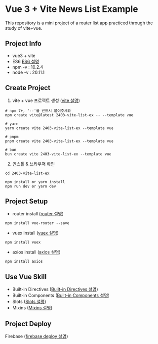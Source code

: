 # Vue 3 + Vite News List Example

This repository is a mini project of a router list app practiced through the study of vite+vue.

## Project Info
- vue3 + vite
- ES6 [ES6 설명](./docs/es6.md)
- npm -v : 10.2.4
- node -v : 20.11.1

## Create Project

1. vite +  vue 프로젝트 생성 ([vite 설명](./docs/vite.md))
```
# npm 7+, '--'를 반드시 붙여주세요
npm create vite@latest 2403-vite-list-ex -- --template vue

# yarn
yarn create vite 2403-vite-list-ex --template vue

# pnpm
pnpm create vite 2403-vite-list-ex --template vue

# bun
bun create vite 2403-vite-list-ex --template vue
```

2. 인스톨 & 브라우저 확인
```
cd 2403-vite-list-ex

npm install or yarn install
npm run dev or yarn dev
```

## Project Setup
- router install ([router 설명](./docs/router.md))
```
npm install vue-router --save
```
- vuex install ([vuex 설명](./docs/vuex.md))
```
npm install vuex
```
- axios install ([axios 설명](./docs/axios.md))
```
npm install axios
```

## Use Vue Skill
- Built-in Directives ([Built-in Directives 설명](./docs/built-in-directives.md))
- Built-in Components ([Built-in Components 설명](./docs/built-in-components.md))
- Slots ([Slots 설명](./docs/slots.md))
- Mixins ([Mixins 설명](./docs/mixins.md))

## Project Deploy
Firebase ([firebase deploy 설명](./docs/firebase-deploy-guide.md))